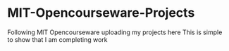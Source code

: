 # MIT-Opencourseware-Projects
Following MIT Opencourseware uploading my projects here
This is simple to show that I am completing work